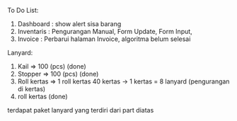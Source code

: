 To Do List:
1. Dashboard : show alert sisa barang
2. Inventaris : Pengurangan Manual, Form Update, Form Input, 
4. Invoice : Perbarui halaman Invoice, algoritma belum selesai



Lanyard:
1. Kail => 100 (pcs) (done)
2. Stopper => 100 (pcs) (done)
3. Roll kertas => 1 roll kertas 40 kertas -> 1 kertas  = 8 lanyard (pengurangan di kertas)
4. roll kertas (done)

terdapat paket lanyard yang terdiri dari part diatas